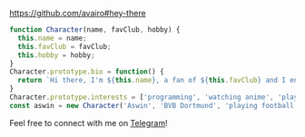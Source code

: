 https://github.com/avairo#hey-there

```javascript
function Character(name, favClub, hobby) {
  this.name = name;
  this.favClub = favClub;
  this.hobby = hobby;
}
Character.prototype.bio = function() {
  return `Hi there, I'm ${this.name}, a fan of ${this.favClub} and I enjoy ${this.hobby}!`;
}
Character.prototype.interests = ['programming', 'watching anime', 'playing football', 'hanging out with friends'];
const aswin = new Character('Aswin', 'BVB Dortmund', 'playing football');
```
Feel free to connect with me on [Telegram](https://t.me/makewasocket)!
